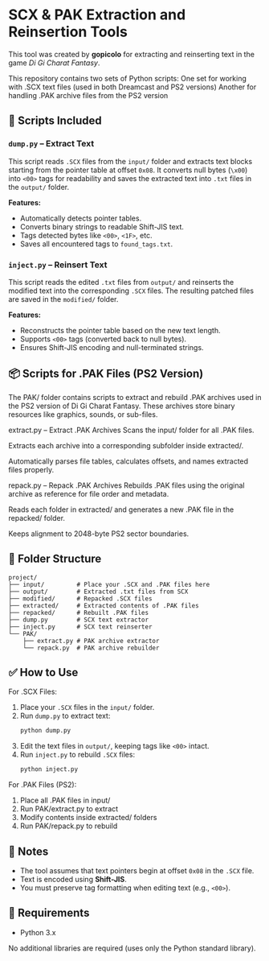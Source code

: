 # SCX & PAK Extraction and Reinsertion Tools

This tool was created by **gopicolo** for extracting and reinserting text in the game *Di Gi Charat Fantasy*.

This repository contains two sets of Python scripts:
One set for working with .SCX text files (used in both Dreamcast and PS2 versions)
Another for handling .PAK archive files from the PS2 version

## 🧰 Scripts Included

### `dump.py` – Extract Text

This script reads `.SCX` files from the `input/` folder and extracts text blocks starting from the pointer table at offset `0x08`. It converts null bytes (`\x00`) into `<00>` tags for readability and saves the extracted text into `.txt` files in the `output/` folder.

**Features:**
- Automatically detects pointer tables.
- Converts binary strings to readable Shift-JIS text.
- Tags detected bytes like `<00>`, `<1F>`, etc.
- Saves all encountered tags to `found_tags.txt`.

### `inject.py` – Reinsert Text

This script reads the edited `.txt` files from `output/` and reinserts the modified text into the corresponding `.SCX` files. The resulting patched files are saved in the `modified/` folder.

**Features:**
- Reconstructs the pointer table based on the new text length.
- Supports `<00>` tags (converted back to null bytes).
- Ensures Shift-JIS encoding and null-terminated strings.

## 📦 Scripts for .PAK Files (PS2 Version)
The PAK/ folder contains scripts to extract and rebuild .PAK archives used in the PS2 version of Di Gi Charat Fantasy. These archives store binary resources like graphics, sounds, or sub-files.

extract.py – Extract .PAK Archives
Scans the input/ folder for all .PAK files.

Extracts each archive into a corresponding subfolder inside extracted/.

Automatically parses file tables, calculates offsets, and names extracted files properly.

repack.py – Repack .PAK Archives
Rebuilds .PAK files using the original archive as reference for file order and metadata.

Reads each folder in extracted/ and generates a new .PAK file in the repacked/ folder.

Keeps alignment to 2048-byte PS2 sector boundaries.

## 📁 Folder Structure

```
project/
├── input/         # Place your .SCX and .PAK files here
├── output/        # Extracted .txt files from SCX
├── modified/      # Repacked .SCX files
├── extracted/     # Extracted contents of .PAK files
├── repacked/      # Rebuilt .PAK files
├── dump.py        # SCX text extractor
├── inject.py      # SCX text reinserter
└── PAK/
    ├── extract.py # PAK archive extractor
    └── repack.py  # PAK archive rebuilder
```

## ✅ How to Use
For .SCX Files:
1. Place your `.SCX` files in the `input/` folder.
2. Run `dump.py` to extract text:
   ```bash
   python dump.py
   ```
3. Edit the text files in `output/`, keeping tags like `<00>` intact.
4. Run `inject.py` to rebuild `.SCX` files:
   ```bash
   python inject.py
   ```
For .PAK Files (PS2):
1. Place all .PAK files in input/
2. Run PAK/extract.py to extract
3. Modify contents inside extracted/ folders
4. Run PAK/repack.py to rebuild
 
## 📝 Notes

- The tool assumes that text pointers begin at offset `0x08` in the `.SCX` file.
- Text is encoded using **Shift-JIS**.
- You must preserve tag formatting when editing text (e.g., `<00>`).

## 🧪 Requirements

- Python 3.x

No additional libraries are required (uses only the Python standard library).
